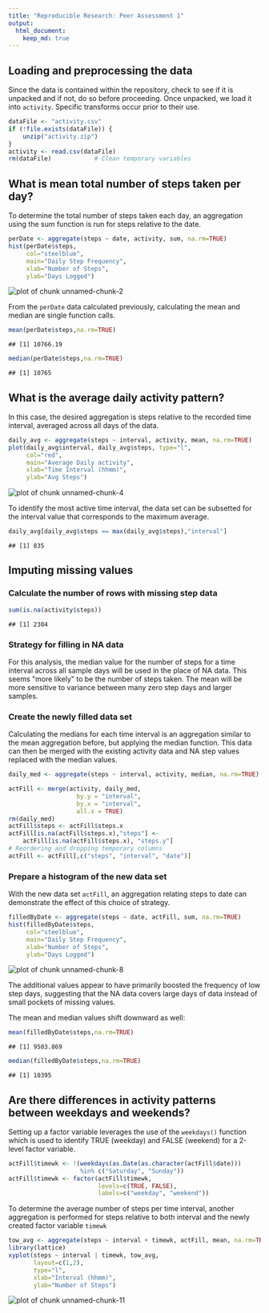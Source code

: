 ```yaml
---
title: "Reproducible Research: Peer Assessment 1"
output: 
  html_document:
    keep_md: true
---
```


## Loading and preprocessing the data
Since the data is contained within the repository, check to see if it is unpacked and if not, do so before proceeding. Once unpacked, we load
it into `activity`. Specific transforms occur prior to their use.


```r
dataFile <- "activity.csv"
if (!file.exists(dataFile)) {
    unzip("activity.zip")
}
activity <- read.csv(dataFile)
rm(dataFile)            # Clean temporary variables
```

## What is mean total number of steps taken per day?

To determine the total number of steps taken each day, an aggregation using
the sum function is run for steps relative to the date.


```r
perDate <- aggregate(steps ~ date, activity, sum, na.rm=TRUE) 
hist(perDate$steps, 
     col="steelblue",
     main="Daily Step Frequency",
     xlab="Number of Steps",
     ylab="Days Logged")
```

![plot of chunk unnamed-chunk-2](figure/unnamed-chunk-2-1.png) 

From the `perDate` data calculated previously, calculating the mean and
median are single function calls.

```r
mean(perDate$steps,na.rm=TRUE)
```

```
## [1] 10766.19
```

```r
median(perDate$steps,na.rm=TRUE)
```

```
## [1] 10765
```

## What is the average daily activity pattern?

In this case, the desired aggregation is steps relative to the recorded
time interval, averaged across all days of the data.


```r
daily_avg <- aggregate(steps ~ interval, activity, mean, na.rm=TRUE)
plot(daily_avg$interval, daily_avg$steps, type="l",
     col="red",
     main="Average Daily activity",
     xlab="Time Interval (hhmm)",
     ylab="Avg Steps")
```

![plot of chunk unnamed-chunk-4](figure/unnamed-chunk-4-1.png) 

To identify the most active time interval, the data set can be subsetted for
the interval value that corresponds to the maximum average.

```r
daily_avg[daily_avg$steps == max(daily_avg$steps),"interval"]
```

```
## [1] 835
```

## Imputing missing values
### Calculate the number of rows with missing step data


```r
sum(is.na(activity$steps))
```

```
## [1] 2304
```

### Strategy for filling in NA data
For this analysis, the median value for the number of steps for a time
interval across all sample days will be used in the place of NA data. This 
seems "more likely" to be the number of steps taken. The mean will be more
sensitive to variance between many zero step days and larger samples.

### Create the newly filled data set
Calculating the medians for each time interval is an aggregation similar 
to the mean aggregation before, but applying the median function. This data
can then be merged with the existing activity data and NA step values 
replaced with the median values.


```r
daily_med <- aggregate(steps ~ interval, activity, median, na.rm=TRUE)

actFill <- merge(activity, daily_med,
                   by.y = "interval", 
                   by.x = "interval", 
                   all.x = TRUE)
rm(daily_med)
actFill$steps <- actFill$steps.x
actFill[is.na(actFill$steps.x),"steps"] <- 
    actFill[is.na(actFill$steps.x), "steps.y"]
# Reordering and dropping temporary columns
actFill <- actFill[,c("steps", "interval", "date")]
```

### Prepare a histogram of the new data set
With the new data set `actFill`, an aggregation relating steps to date
can demonstrate the effect of this choice of strategy.


```r
filledByDate <- aggregate(steps ~ date, actFill, sum, na.rm=TRUE) 
hist(filledByDate$steps, 
     col="steelblue",
     main="Daily Step Frequency",
     xlab="Number of Steps",
     ylab="Days Logged")
```

![plot of chunk unnamed-chunk-8](figure/unnamed-chunk-8-1.png) 

The additional values appear to have primarily boosted the frequency of low
step days, suggesting that the NA data covers large days of data instead of
small pockets of missing values.

The mean and median values shift downward as well:

```r
mean(filledByDate$steps,na.rm=TRUE)
```

```
## [1] 9503.869
```

```r
median(filledByDate$steps,na.rm=TRUE)
```

```
## [1] 10395
```


## Are there differences in activity patterns between weekdays and weekends?
Setting up a factor variable leverages the use of the `weekdays()` function
which is used to identify TRUE (weekday) and FALSE (weekend) for a 2-level
factor variable.


```r
actFill$timewk <- !(weekdays(as.Date(as.character(actFill$date)))
                    %in% c("Saturday", "Sunday"))
actFill$timewk <- factor(actFill$timewk, 
                         levels=c(TRUE, FALSE), 
                         labels=c("weekday", "weekend"))
```

To determine the average number of steps per time interval, another
aggregation is performed for steps relative to both interval and the newly
created factor variable `timewk`


```r
tow_avg <- aggregate(steps ~ interval + timewk, actFill, mean, na.rm=TRUE)
library(lattice)
xyplot(steps ~ interval | timewk, tow_avg, 
       layout=c(1,2), 
       type="l",
       xlab="Interval (hhmm)",
       ylab="Number of Steps")
```

![plot of chunk unnamed-chunk-11](figure/unnamed-chunk-11-1.png) 

